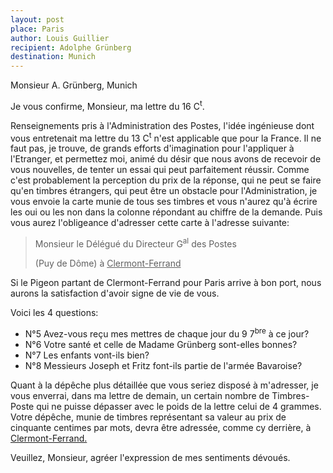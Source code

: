 ```yaml
---
layout: post
place: Paris
author: Louis Guillier
recipient: Adolphe Grünberg
destination: Munich
---
```


Monsieur A. Grünberg, Munich


Je vous confirme, Monsieur, ma lettre du 16 C<sup>t</sup>.

Renseignements pris à l'Administration des Postes, l'idée ingénieuse dont vous
entretenait ma lettre du 13 C<sup>t</sup> n'est applicable que pour la France.
Il ne faut pas, je trouve, de grands efforts d'imagination pour l'appliquer
à l'Etranger, et permettez moi, animé du désir que nous avons de recevoir de
vous nouvelles, de tenter un essai qui peut parfaitement réussir.
Comme c'est probablement la perception du prix de la réponse, qui ne peut se
faire qu'en timbres étrangers, qui peut être un obstacle pour l'Administration,
je vous envoie la carte munie de tous ses timbres et vous n'aurez qu'à écrire
les oui ou les non dans la colonne répondant au chiffre de la demande.
Puis vous aurez l'obligeance d'adresser cette carte à l'adresse suivante:

> Monsieur le Délégué du Directeur G<sup>al</sup> des Postes
>
> (Puy de Dôme) à <ins>Clermont-Ferrand</ins>

Si le Pigeon partant de Clermont-Ferrand pour Paris arrive à bon port, nous
aurons la satisfaction d'avoir signe de vie de vous.

Voici les 4 questions:

* N°5 Avez-vous reçu mes mettres de chaque jour du 9 7<sup>bre</sup> à ce jour?
* N°6 Votre santé et celle de Madame Grünberg sont-elles bonnes?
* N°7 Les enfants vont-ils bien?
* N°8 Messieurs Joseph et Fritz font-ils partie de l'armée Bavaroise?

Quant à la dépêche plus détaillée que vous seriez disposé à m'adresser, je vous
enverrai, dans ma lettre de demain, un certain nombre de Timbres-Poste qui ne
puisse dépasser avec le poids de la lettre celui de 4 grammes.
Votre dépêche, munie de timbres représentant sa valeur au prix de cinquante
centimes par mots, devra être adressée, comme cy derrière,
à <ins>Clermont-Ferrand.</ins>


Veuillez, Monsieur, agréer l'expression de mes sentiments dévoués.
